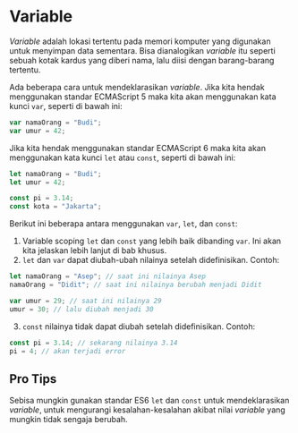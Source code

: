 # Variable

_Variable_ adalah lokasi tertentu pada memori komputer yang digunakan untuk menyimpan data sementara. Bisa dianalogikan _variable_ itu seperti sebuah kotak kardus yang diberi nama, lalu diisi dengan barang-barang tertentu.

Ada beberapa cara untuk mendeklarasikan _variable_. Jika kita hendak menggunakan standar ECMAScript 5 maka kita akan menggunakan kata kunci `var`, seperti di bawah ini:

```javascript
var namaOrang = "Budi";
var umur = 42;
```

Jika kita hendak menggunakan standar ECMAScript 6 maka kita akan menggunakan kata kunci `let` atau `const`, seperti di bawah ini: 

```javascript
let namaOrang = "Budi";
let umur = 42;

const pi = 3.14;
const kota = "Jakarta";
```

Berikut ini beberapa  antara menggunakan `var`, `let`, dan `const`:

1. Variable scoping `let` dan `const` yang lebih baik dibanding `var`. Ini akan kita jelaskan lebih lanjut di bab khusus.
2. `let` dan `var` dapat diubah-ubah nilainya setelah didefinisikan. Contoh:

```javascript
let namaOrang = "Asep"; // saat ini nilainya Asep
namaOrang = "Didit"; // saat ini nilainya berubah menjadi Didit

var umur = 29; // saat ini nilainya 29
umur = 30; // lalu diubah menjadi 30
```

3. `const` nilainya tidak dapat diubah setelah didefinisikan. Contoh:

```javascript
const pi = 3.14; // sekarang nilainya 3.14
pi = 4; // akan terjadi error
```

## Pro Tips

Sebisa mungkin gunakan standar ES6 `let` dan `const` untuk mendeklarasikan _variable_, untuk mengurangi kesalahan-kesalahan akibat nilai _variable_ yang mungkin tidak sengaja berubah.
